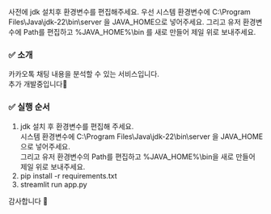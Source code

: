 사전에 jdk 설치후 환경변수를 편집해주세요.
우선 시스템 환경변수에 C:\Program Files\Java\jdk-22\bin\server 을 JAVA_HOME으로 넣어주세요.
그리고 유저 환경변수에 Path를 편집하고 %JAVA_HOME%\bin 를 새로 만들어 제일 위로 보내주세요.

### ✅ 소개
카카오톡 채팅 내용을 분석할 수 있는 서비스입니다. <br> 추가 개발중입니다💨

### ✅ 실행 순서
1. jdk 설치 후 환경변수를 편집해 주세요. <br>시스템 환경변수에 C:\Program Files\Java\jdk-22\bin\server 을 JAVA_HOME으로 넣어주세요. <br>그리고 유저 환경변수의 Path를 편집하고 %JAVA_HOME%\bin을 새로 만들어 제일 위로 보내주세요.
2. pip install -r requirements.txt
3. streamlit run app.py

감사합니다 🙌
